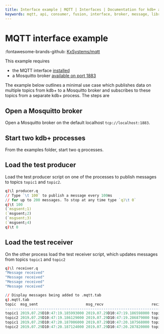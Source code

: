 ```yaml
---
title: Interface example | MQTT | Interfaces | Documentation for kdb+ and q
keywords: mqtt, api, consumer, fusion, interface, broker, message, library, telemetry, producer, q
---
```

# MQTT interface example

:fontawesome-brands-github:
[KxSystems/mqtt](https://github.com/KxSystems/mqtt)



This example requires 

-   the MQTT interface [installed](https://github.com/kxsystems/mqtt/blob/master/README.md)
-   a Mosquitto broker [available on port 1883](https://mosquitto.org/download/)


The example below outlines a minimal use case which publishes data on multiple topics from kdb+ to a Mosquitto broker and subscribes to these topics from a separate kdb+ process. The steps are

## Open a Mosquitto broker 

Open a Mosquitto broker on the default localhost `tcp://localhost:1883`.


## Start two kdb+ processes

From the examples folder, start two q processes.


## Load the test producer 

Load the test producer script on one of the processes to publish messages to topics `topic1` and `topic2`.

```q
q)\l producer.q
// Type `\t 100` to publish a message every 100ms 
// for up to 200 messages. To stop at any time type `q)\t 0`
q)\t 100
(`msgsent;1)
(`msgsent;2)
(`msgsent;3)
(`msgsent;4)
q)\t 0
```


## Load the test receiver

On the other process load the test receiver script, which updates messages from topics `topic1` and `topic2`

```q
q)\l receiver.q
"Message received"
"Message received"
"Message received"
"Message received"

// Display messages being added to .mqtt.tab
q).mqtt.tab
topic  msg_sent                      msg_recv                      recieved_m..
-----------------------------------------------------------------------------..
topic1 2019.07.29D10:47:19.185993000 2019.07.29D10:47:19.186598000 topic1_0  ..
topic2 2019.07.29D10:47:19.186129000 2019.07.29D10:47:19.286879000 topic2_0  ..
topic1 2019.07.29D10:47:20.187006000 2019.07.29D10:47:20.187568000 topic1_1  ..
topic2 2019.07.29D10:47:20.187124000 2019.07.29D10:47:20.287820000 topic2_1  ..
```

